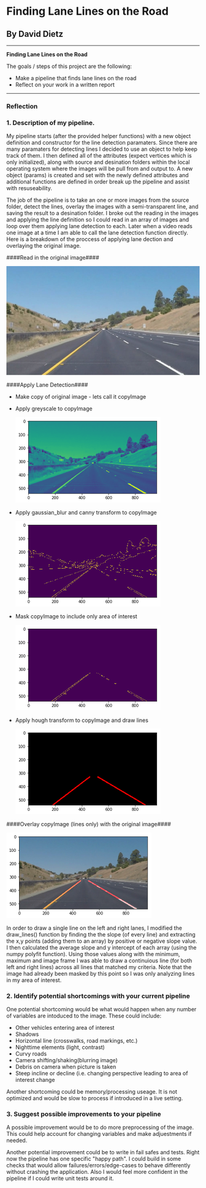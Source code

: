 # **Finding Lane Lines on the Road** 

## By David Dietz

---

**Finding Lane Lines on the Road**

The goals / steps of this project are the following:
* Make a pipeline that finds lane lines on the road
* Reflect on your work in a written report

---

### Reflection

### 1. Description of my pipeline.

My pipeline starts (after the provided helper functions) with a new object definition and constructor for the line detection paramaters. Since there are many paramaters for detecting lines I decided to use an object to help keep track of them. I then defined all of the attributes (expect vertices which is only initialized), along with source and desination folders within the local operating system where the images will be pull from and output to. A new object (params) is created and set with the newly defined attributes and additional functions are defined in order break up the pipeline and assist with resuseability. 

The job of the pipeline is to take an one or more images from the source folder, detect the lines, overlay the images with a semi-transparent line, and saving the result to a desination folder. I broke out the reading in the images and applying the line definition so I could read in an array of images and loop over them applying lane detection to each. Later when a video reads one image at a time I am able to call the lane detection function directly.
Here is a breakdown of the proccess of applying lane dection and overlaying the original image.

####Read in the original image####

![Original Image](/writeup_images/whiteCarLaneSwitch.jpg )

####Apply Lane Detection####
* Make copy of original image - lets call it copyImage
* Apply greyscale to copyImage

    ![Greyscale Applied](/writeup_images/greyscale.png )
* Apply gaussian_blur and canny transform to copyImage

    ![Canny Applied](/writeup_images/canny.png )

* Mask copyImage to include only area of interest

    ![Mask Applied](/writeup_images/masked.png )

* Apply hough transform to copyImage and draw lines

    ![Hough Lines Applied](/writeup_images/houghLines.png )
    
####Overlay copyImage (lines only) with the original image####

![Overlay Original](/writeup_images/overlay.png )

In order to draw a single line on the left and right lanes, I modified the draw_lines() function by finding the the slope (of every line) and extracting the x,y points (adding them to an array) by positive or negative slope value. I then calculated the average slope and y intercept of each array (using the numpy polyfit function). Using those values along with the minimum, maximum and image frame I was able to draw a continuious line (for both left and right lines) across all lines that matched my criteria. Note that the image had already been masked by this point so I was only analyzing lines in my area of interest.

### 2. Identify potential shortcomings with your current pipeline

One potential shortcoming would be what would happen when any number of variables are intoduced to the image. These could include:
* Other vehicles entering area of interest
* Shadows
* Horizontal line (crosswalks, road markings, etc.)
* Nighttime elements (light, contrast)
* Curvy roads
* Camera shifting/shaking(blurring image)
* Debris on camera when picture is taken
* Steep incline or decline (i.e. changing perspective leading to area of interest change

Another shortcoming could be memory/processing useage. It is not optimized and would be slow to process if introduced in a live setting.


### 3. Suggest possible improvements to your pipeline

A possible improvement would be to do more preprocessing of the image. This could help account for changing variables and make adjuestments if needed.

Another potential improvement could be to write in fail safes and tests. Right now the pipeline has one specific "happy path". I could build in some checks that would allow failures/errors/edge-cases to behave differently without crashing the application. Also I would feel more confident in the pipeline if I could write unit tests around it.
